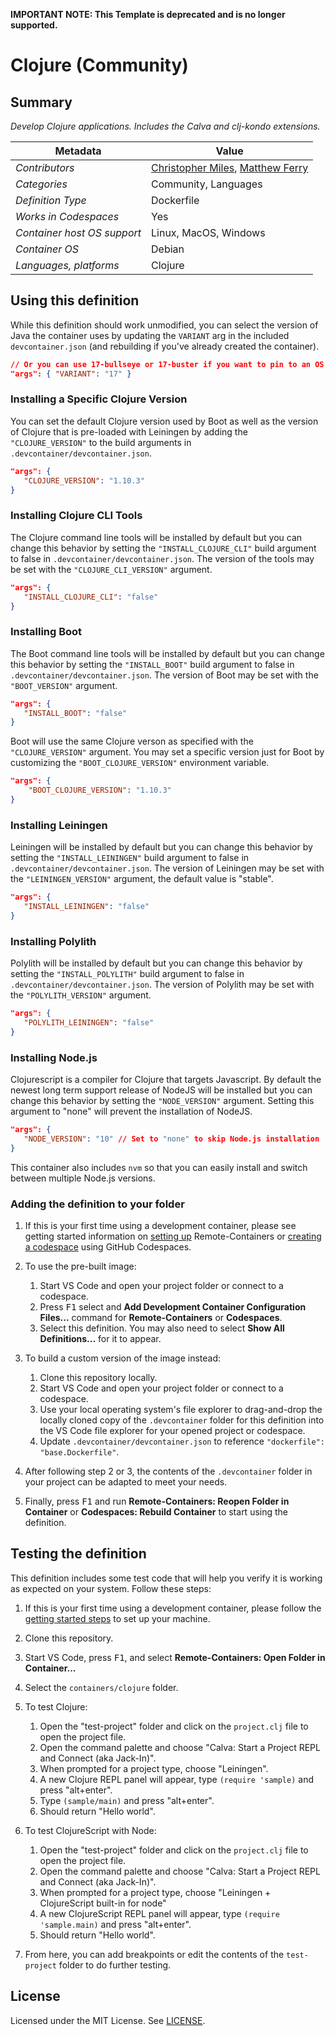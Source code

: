 **IMPORTANT NOTE: This Template is deprecated and is no longer supported.**

# Clojure (Community)

## Summary

*Develop Clojure applications. Includes the Calva and clj-kondo extensions.*

| Metadata                    | Value                 |
|-----------------------------|-----------------------|
| *Contributors*              | [Christopher Miles](https://github.com/cmiles74), [Matthew Ferry](https://github.com/matthewferry) |
| *Categories*                | Community, Languages  |
| *Definition Type*           | Dockerfile            |
| *Works in Codespaces*       | Yes                   |
| *Container host OS support* | Linux, MacOS, Windows |
| *Container OS*              | Debian                |
| *Languages, platforms*      | Clojure               |

## Using this definition

While this definition should work unmodified, you can select the version of Java the container uses by updating the `VARIANT` arg in the included `devcontainer.json` (and rebuilding if you've already created the container).

```json
// Or you can use 17-bullseye or 17-buster if you want to pin to an OS version
"args": { "VARIANT": "17" }
```

### Installing a Specific Clojure Version

You can set the default Clojure version used by Boot as well as the version of Clojure that is pre-loaded with Leiningen by adding the `"CLOJURE_VERSION"` to the build arguments in `.devcontainer/devcontainer.json`.

```json
"args": {
   "CLOJURE_VERSION": "1.10.3"
}
```

### Installing Clojure CLI Tools

The Clojure command line tools will be installed by default but you can change this behavior by setting the `"INSTALL_CLOJURE_CLI"` build argument to false in
`.devcontainer/devcontainer.json`. The version of the tools may be set with the `"CLOJURE_CLI_VERSION"` argument.

```json
"args": {
   "INSTALL_CLOJURE_CLI": "false"
}
```

### Installing Boot

The Boot command line tools will be installed by default but you can change this behavior by setting the `"INSTALL_BOOT"` build argument to false in `.devcontainer/devcontainer.json`. The version of Boot may be set with the `"BOOT_VERSION"` argument.

```json
"args": {
   "INSTALL_BOOT": "false"
}
```

Boot will use the same Clojure verson as specified with the `"CLOJURE_VERSION"` argument. You may set a specific version just for Boot by customizing the `"BOOT_CLOJURE_VERSION"` environment variable.

```json
"args": {
    "BOOT_CLOJURE_VERSION": "1.10.3"
}
```

### Installing Leiningen

Leiningen will be installed by default but you can change this behavior by setting the `"INSTALL_LEININGEN"` build argument to false in `.devcontainer/devcontainer.json`. The version of Leiningen may be set with the `"LEININGEN_VERSION"` argument, the default value is "stable".

```json
"args": {
   "INSTALL_LEININGEN": "false"
}
```

### Installing Polylith

Polylith will be installed by default but you can change this behavior by setting the `"INSTALL_POLYLITH"` build argument to false in `.devcontainer/devcontainer.json`. The version of Polylith may be set with the `"POLYLITH_VERSION"` argument.

```json
"args": {
   "POLYLITH_LEININGEN": "false"
}
```

### Installing Node.js

Clojurescript is a compiler for Clojure that targets Javascript. By default the newest long term support release of NodeJS will be installed but you can change this behavior by setting the `"NODE_VERSION"` argument. Setting this argument to "none" will prevent the installation of NodeJS.

```json
"args": {
   "NODE_VERSION": "10" // Set to "none" to skip Node.js installation
}
```

This container also includes `nvm` so that you can easily install and switch between multiple Node.js versions.

### Adding the definition to your folder

1. If this is your first time using a development container, please see getting started information on [setting up](https://aka.ms/vscode-remote/containers/getting-started) Remote-Containers or [creating a codespace](https://aka.ms/ghcs-open-codespace) using GitHub Codespaces.

2. To use the pre-built image:
   1. Start VS Code and open your project folder or connect to a codespace.
   2. Press <kbd>F1</kbd> select and **Add Development Container Configuration Files...** command for **Remote-Containers** or **Codespaces**.
   4. Select this definition. You may also need to select **Show All Definitions...** for it to appear.

3. To build a custom version of the image instead:
   1. Clone this repository locally.
   2. Start VS Code and open your project folder or connect to a codespace.
   3. Use your local operating system's file explorer to drag-and-drop the locally cloned copy of the `.devcontainer` folder for this definition into the VS Code file explorer for your opened project or codespace.
   4. Update `.devcontainer/devcontainer.json` to reference `"dockerfile": "base.Dockerfile"`.

4. After following step 2 or 3, the contents of the `.devcontainer` folder in your project can be adapted to meet your needs.

5. Finally, press <kbd>F1</kbd> and run **Remote-Containers: Reopen Folder in Container** or **Codespaces: Rebuild Container** to start using the definition.

## Testing the definition

This definition includes some test code that will help you verify it is working as expected on your system. Follow these steps:

1. If this is your first time using a development container, please follow the [getting started steps](https://aka.ms/vscode-remote/containers/getting-started) to set up your machine.
2. Clone this repository.
3. Start VS Code, press <kbd>F1</kbd>, and select **Remote-Containers: Open Folder in Container...**
4. Select the `containers/clojure` folder.

5. To test Clojure:
   1. Open the "test-project" folder and click on the `project.clj` file to open the project file.
   2. Open the command palette and choose "Calva: Start a Project REPL and Connect (aka Jack-In)".
   3. When prompted for a project type, choose "Leiningen".
   4. A new Clojure REPL panel will appear, type `(require 'sample)` and press "alt+enter".
   5. Type `(sample/main)` and press "alt+enter". 
   6. Should return "Hello world".

6. To test ClojureScript with Node:
   1. Open the "test-project" folder and click on the `project.clj` file to open the project file.
   2. Open the command palette and choose "Calva: Start a Project REPL and Connect (aka Jack-In)".
   3. When prompted for a project type, choose "Leiningen + ClojureScript built-in for node"
   4. A new ClojureScript REPL panel will appear, type `(require 'sample.main)` and press "alt+enter".
   5. Should return "Hello world".

7. From here, you can add breakpoints or edit the contents of the `test-project` folder to do further testing.

## License

Licensed under the MIT License. See [LICENSE](https://github.com/microsoft/vscode-dev-containers/blob/main/LICENSE).
